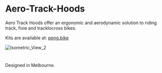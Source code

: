 # Aero-Track-Hoods
Aero Track Hoods offer an ergonomic and aerodynamic solution to riding track, fixie and tracklocross bikes.

Kits are available at: [peng.bike](https://peng.bike/)


![Isometric_View_2](https://user-images.githubusercontent.com/85740352/177072448-15275164-285c-4716-9140-8ff4391ba852.png)
#
Designed in Melbourne.
